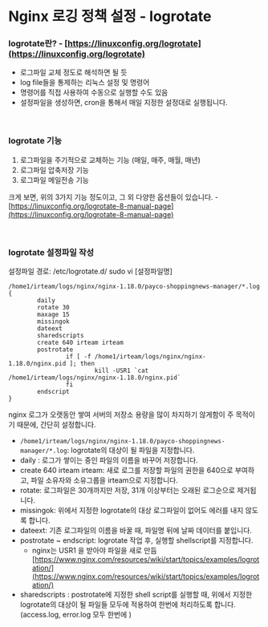 # Nginx 로깅 정책 설정 - logrotate

### logrotate란? - [https://linuxconfig.org/logrotate](https://linuxconfig.org/logrotate)

* 로그파일 교체 정도로 해석하면 될 듯
* log file들을 통제하는 리눅스 설정 및 명령어
* 명령어를 직접 사용하여 수동으로 실행할 수도 있음
* 설정파일을 생성하면, cron을 통해서 매일 지정한 설정대로 실행됩니다.

<br>

### logrotate 기능

1. 로그파일을 주기적으로 교체하는 기능 (매일, 매주, 매월, 매년)
2. 로그파일 압축저장 기능
3. 로그파일 메일전송 기능

크게 보면, 위의 3가지 기능 정도이고, 그 외 다양한 옵션들이 있습니다. - [https://linuxconfig.org/logrotate-8-manual-page](https://linuxconfig.org/logrotate-8-manual-page)

<br>

### logrotate 설정파일 작성

설정파일 경로: /etc/logrotate.d/
sudo vi [설정파일명]

```
/home1/irteam/logs/nginx/nginx-1.18.0/payco-shoppingnews-manager/*.log {
        daily
        rotate 30
        maxage 15
        missingok
        dateext
        sharedscripts
        create 640 irteam irteam
        postrotate
                if [ -f /home1/irteam/logs/nginx/nginx-1.18.0/nginx.pid ]; then
                        kill -USR1 `cat /home1/irteam/logs/nginx/nginx-1.18.0/nginx.pid`
                fi
        endscript
}
```

nginx 로그가 오랫동안 쌓여 서버의 저장소 용량을 많이 차지하기 않게함이 주 목적이기 때문에, 간단히 설정합니다.

* `/home1/irteam/logs/nginx/nginx-1.18.0/payco-shoppingnews-manager/*.log`: logrotate의 대상이 될 파일을 지정합니다.
* daily : 로그가 쌓이는 중인 파일의 이름을 바꾸어 저장합니다.
* create 640 irteam irteam: 새로 로그를 저장할 파일의 권한을 640으로 부여하고, 파일 소유자와 소유그룹을 irteam으로 지정합니다.
* rotate: 로그파일은 30개까지만 저장, 31개 이상부터는 오래된 로그순으로 제거됩니다.
* missingok: 위에서 지정한 logrotate의 대상 로그파일이 없어도 에러를 내지 않도록 합니다.
* dateext: 기존 로그파일의 이름을 바꿀 때, 파일명 뒤에 날짜 데이터를 붙입니다.
* postrotate \~ endscript: logrotate 작업 후, 실행할 shellscript를 지정합니다.
  * nginx는 USR1 을 받아야 파일을 새로 만듬
    [https://www.nginx.com/resources/wiki/start/topics/examples/logrotation/](https://www.nginx.com/resources/wiki/start/topics/examples/logrotation/)
* sharedscripts : postrotate에 지정한 shell script를 실행할 때, 위에서 지정한 logrotate의 대상이 될 파일들 모두에 적용하여 한번에 처리하도록 합니다. (access.log, error.log 모두 한번에 )